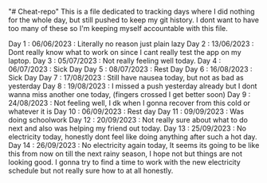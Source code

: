 "# Cheat-repo" 
This is a file dedicated to tracking days where I did nothing for the whole day, but still pushed to keep my git history. I dont want to have too many of these so I'm keeping myself accountable with this file.

Day 1 : 06/06/2023 : Literally no reason just plain lazy
Day 2 : 13/06/2023 : Dont really know what to work on since I cant really test the app on my laptop.
Day 3 : 05/07/2023 : Not really feeling well today.
Day 4 : 06/07/2023 : Sick Day
Day 5 : 08/07/2023 : Rest Day
Day 6 : 16/08/2023 : Sick Day
Day 7 : 17/08/2023 : Still have nausea today, but not as bad as yesterday
Day 8 : 19/08/2023 : I missed a push yesterday already but I dont wanna miss another one today, (fingers crossed I get better soon)
Day 9 : 24/08/2023 : Not feeling well, I dk when I gonna recover from this cold or whatever it is
Day 10 : 06/09/2023 : Rest day
Day 11 : 09/09/2023 : Was doing schoolwork 
Day 12 : 20/09/2023 : Not really sure about what to do next and also was helping my friend out today.
Day 13 : 25/09/2023 : No electricity today, honestly dont feel like doing anything after such a hot day.
Day 14 : 26/09/2023 : No electricity again today, It seems its going to be like this from now on till the next rainy season, I hope not but things are not looking good. I gonna try to find a time to work with the new electricity schedule but not really sure how to at all honestly.